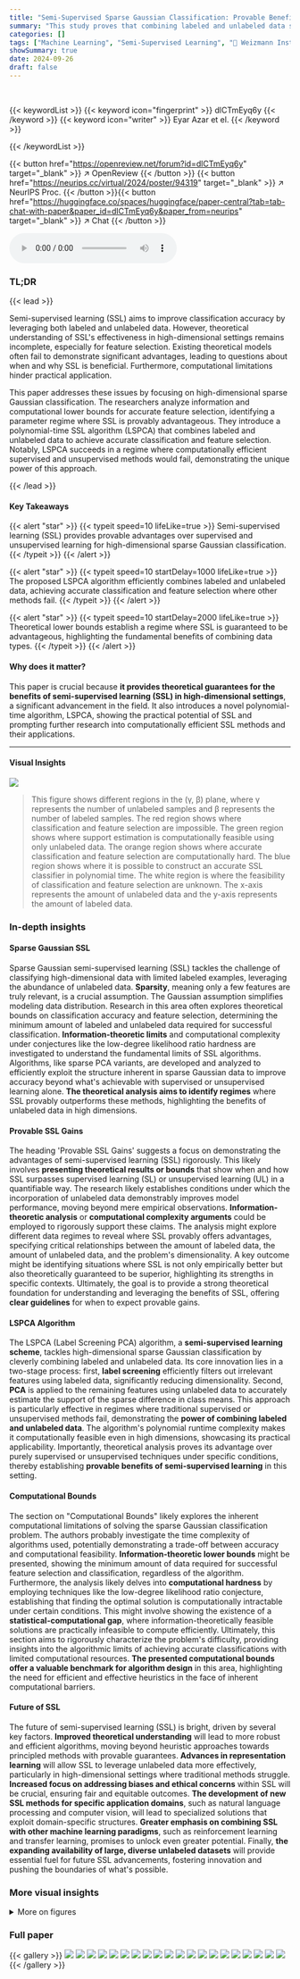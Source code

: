 ```yaml
---
title: "Semi-Supervised Sparse Gaussian Classification: Provable Benefits of Unlabeled Data"
summary: "This study proves that combining labeled and unlabeled data significantly improves high-dimensional sparse Gaussian classification, offering a polynomial-time SSL algorithm that outperforms supervised..."
categories: []
tags: ["Machine Learning", "Semi-Supervised Learning", "🏢 Weizmann Institute of Science",]
showSummary: true
date: 2024-09-26
draft: false
---
```


<br>

{{< keywordList >}}
{{< keyword icon="fingerprint" >}} dlCTmEyq6y {{< /keyword >}}
{{< keyword icon="writer" >}} Eyar Azar et el. {{< /keyword >}}
 
{{< /keywordList >}}

{{< button href="https://openreview.net/forum?id=dlCTmEyq6y" target="_blank" >}}
↗ OpenReview
{{< /button >}}
{{< button href="https://neurips.cc/virtual/2024/poster/94319" target="_blank" >}}
↗ NeurIPS Proc.
{{< /button >}}{{< button href="https://huggingface.co/spaces/huggingface/paper-central?tab=tab-chat-with-paper&paper_id=dlCTmEyq6y&paper_from=neurips" target="_blank" >}}
↗ Chat
{{< /button >}}



<audio controls>
    <source src="https://ai-paper-reviewer.com/dlCTmEyq6y/podcast.wav" type="audio/wav">
    Your browser does not support the audio element.
</audio>


### TL;DR


{{< lead >}}

Semi-supervised learning (SSL) aims to improve classification accuracy by leveraging both labeled and unlabeled data.  However, theoretical understanding of SSL's effectiveness in high-dimensional settings remains incomplete, especially for feature selection.  Existing theoretical models often fail to demonstrate significant advantages, leading to questions about when and why SSL is beneficial.  Furthermore, computational limitations hinder practical application.

This paper addresses these issues by focusing on high-dimensional sparse Gaussian classification. The researchers analyze information and computational lower bounds for accurate feature selection, identifying a parameter regime where SSL is provably advantageous. They introduce a polynomial-time SSL algorithm (LSPCA) that combines labeled and unlabeled data to achieve accurate classification and feature selection. Notably, LSPCA succeeds in a regime where computationally efficient supervised and unsupervised methods would fail, demonstrating the unique power of this approach.

{{< /lead >}}


#### Key Takeaways

{{< alert "star" >}}
{{< typeit speed=10 lifeLike=true >}} Semi-supervised learning (SSL) provides provable advantages over supervised and unsupervised learning for high-dimensional sparse Gaussian classification. {{< /typeit >}}
{{< /alert >}}

{{< alert "star" >}}
{{< typeit speed=10 startDelay=1000 lifeLike=true >}} The proposed LSPCA algorithm efficiently combines labeled and unlabeled data, achieving accurate classification and feature selection where other methods fail. {{< /typeit >}}
{{< /alert >}}

{{< alert "star" >}}
{{< typeit speed=10 startDelay=2000 lifeLike=true >}} Theoretical lower bounds establish a regime where SSL is guaranteed to be advantageous, highlighting the fundamental benefits of combining data types. {{< /typeit >}}
{{< /alert >}}

#### Why does it matter?
This paper is crucial because **it provides theoretical guarantees for the benefits of semi-supervised learning (SSL) in high-dimensional settings**, a significant advancement in the field.  It also introduces a novel polynomial-time algorithm, LSPCA, showing the practical potential of SSL and prompting further research into computationally efficient SSL methods and their applications.

------
#### Visual Insights



![](https://ai-paper-reviewer.com/dlCTmEyq6y/figures_2_1.jpg)

> This figure shows different regions in the (γ, β) plane, where γ represents the number of unlabeled samples and β represents the number of labeled samples. The red region shows where classification and feature selection are impossible. The green region shows where support estimation is computationally feasible using only unlabeled data. The orange region shows where accurate classification and feature selection are computationally hard. The blue region shows where it is possible to construct an accurate SSL classifier in polynomial time. The white region is where the feasibility of classification and feature selection are unknown. The x-axis represents the amount of unlabeled data and the y-axis represents the amount of labeled data.







### In-depth insights


#### Sparse Gaussian SSL
Sparse Gaussian semi-supervised learning (SSL) tackles the challenge of classifying high-dimensional data with limited labeled examples, leveraging the abundance of unlabeled data.  **Sparsity**, meaning only a few features are truly relevant, is a crucial assumption.  The Gaussian assumption simplifies modeling data distribution.  Research in this area often explores theoretical bounds on classification accuracy and feature selection, determining the minimum amount of labeled and unlabeled data required for successful classification.  **Information-theoretic limits** and computational complexity under conjectures like the low-degree likelihood ratio hardness are investigated to understand the fundamental limits of SSL algorithms.  Algorithms, like sparse PCA variants, are developed and analyzed to efficiently exploit the structure inherent in sparse Gaussian data to improve accuracy beyond what's achievable with supervised or unsupervised learning alone. **The theoretical analysis aims to identify regimes** where SSL provably outperforms these methods, highlighting the benefits of unlabeled data in high dimensions.

#### Provable SSL Gains
The heading 'Provable SSL Gains' suggests a focus on demonstrating the advantages of semi-supervised learning (SSL) rigorously.  This likely involves **presenting theoretical results or bounds** that show when and how SSL surpasses supervised learning (SL) or unsupervised learning (UL) in a quantifiable way. The research likely establishes conditions under which the incorporation of unlabeled data demonstrably improves model performance, moving beyond mere empirical observations.  **Information-theoretic analysis** or **computational complexity arguments** could be employed to rigorously support these claims. The analysis might explore different data regimes to reveal where SSL provably offers advantages, specifying critical relationships between the amount of labeled data, the amount of unlabeled data, and the problem's dimensionality.  A key outcome might be identifying situations where SSL is not only empirically better but also theoretically guaranteed to be superior, highlighting its strengths in specific contexts. Ultimately, the goal is to provide a strong theoretical foundation for understanding and leveraging the benefits of SSL, offering **clear guidelines** for when to expect provable gains.

#### LSPCA Algorithm
The LSPCA (Label Screening PCA) algorithm, a **semi-supervised learning scheme**, tackles high-dimensional sparse Gaussian classification by cleverly combining labeled and unlabeled data.  Its core innovation lies in a two-stage process: first, **label screening** efficiently filters out irrelevant features using labeled data, significantly reducing dimensionality. Second, **PCA** is applied to the remaining features using unlabeled data to accurately estimate the support of the sparse difference in class means. This approach is particularly effective in regimes where traditional supervised or unsupervised methods fail, demonstrating the **power of combining labeled and unlabeled data**. The algorithm's polynomial runtime complexity makes it computationally feasible even in high dimensions, showcasing its practical applicability.  Importantly, theoretical analysis proves its advantage over purely supervised or unsupervised techniques under specific conditions, thereby establishing **provable benefits of semi-supervised learning** in this setting.

#### Computational Bounds
The section on "Computational Bounds" likely explores the inherent computational limitations of solving the sparse Gaussian classification problem.  The authors probably investigate the time complexity of algorithms used, potentially demonstrating a trade-off between accuracy and computational feasibility.  **Information-theoretic lower bounds** might be presented, showing the minimum amount of data required for successful feature selection and classification, regardless of the algorithm.  Furthermore, the analysis likely delves into **computational hardness** by employing techniques like the low-degree likelihood ratio conjecture, establishing that finding the optimal solution is computationally intractable under certain conditions. This might involve showing the existence of a **statistical-computational gap**, where information-theoretically feasible solutions are practically infeasible to compute efficiently. Ultimately, this section aims to rigorously characterize the problem's difficulty, providing insights into the algorithmic limits of achieving accurate classifications with limited computational resources.  **The presented computational bounds offer a valuable benchmark for algorithm design** in this area, highlighting the need for efficient and effective heuristics in the face of inherent computational barriers.

#### Future of SSL
The future of semi-supervised learning (SSL) is bright, driven by several key factors.  **Improved theoretical understanding** will lead to more robust and efficient algorithms, moving beyond heuristic approaches towards principled methods with provable guarantees.  **Advances in representation learning** will allow SSL to leverage unlabeled data more effectively, particularly in high-dimensional settings where traditional methods struggle.  **Increased focus on addressing biases and ethical concerns** within SSL will be crucial, ensuring fair and equitable outcomes.  **The development of new SSL methods for specific application domains**, such as natural language processing and computer vision,  will lead to specialized solutions that exploit domain-specific structures. **Greater emphasis on combining SSL with other machine learning paradigms**, such as reinforcement learning and transfer learning, promises to unlock even greater potential.  Finally, **the expanding availability of large, diverse unlabeled datasets** will provide essential fuel for future SSL advancements, fostering innovation and pushing the boundaries of what's possible.


### More visual insights

<details>
<summary>More on figures
</summary>


![](https://ai-paper-reviewer.com/dlCTmEyq6y/figures_9_1.jpg)

> This figure shows the results of empirical simulations comparing several semi-supervised learning (SSL), supervised learning (SL), and unsupervised learning (UL) algorithms on a sparse high-dimensional Gaussian classification task.  The left panel displays the support recovery accuracy, showing the fraction of correctly identified features for each method as the number of unlabeled samples (n) increases. The right panel displays the classification error rate of the different methods, where lower error rates indicate better performance.  The results highlight the benefits of combining labeled and unlabeled data for accurate classification in high-dimensional sparse settings.  LSPCA and LS2PCA, the proposed SSL methods, consistently show superior performance to SL and UL techniques.


![](https://ai-paper-reviewer.com/dlCTmEyq6y/figures_9_2.jpg)

> The figure shows empirical results comparing the performance of several semi-supervised learning algorithms for sparse Gaussian classification in high dimensions.  The left panel displays the support recovery accuracy (the fraction of correctly identified features) of different algorithms as the number of labeled samples (L) increases, while keeping the number of unlabeled samples fixed. The right panel shows the corresponding classification error rates. The algorithms compared include LSPCA (proposed), LS2PCA (an improved variant of LSPCA), a self-training algorithm, LSDF, and a top-k labeled data-only method. The results demonstrate the superiority of the proposed LSPCA and LS2PCA algorithms over supervised, unsupervised and other SSL approaches, highlighting the provable benefits of combining labeled and unlabeled data in this setting.


</details>






### Full paper

{{< gallery >}}
<img src="https://ai-paper-reviewer.com/dlCTmEyq6y/1.png" class="grid-w50 md:grid-w33 xl:grid-w25" />
<img src="https://ai-paper-reviewer.com/dlCTmEyq6y/2.png" class="grid-w50 md:grid-w33 xl:grid-w25" />
<img src="https://ai-paper-reviewer.com/dlCTmEyq6y/3.png" class="grid-w50 md:grid-w33 xl:grid-w25" />
<img src="https://ai-paper-reviewer.com/dlCTmEyq6y/4.png" class="grid-w50 md:grid-w33 xl:grid-w25" />
<img src="https://ai-paper-reviewer.com/dlCTmEyq6y/5.png" class="grid-w50 md:grid-w33 xl:grid-w25" />
<img src="https://ai-paper-reviewer.com/dlCTmEyq6y/6.png" class="grid-w50 md:grid-w33 xl:grid-w25" />
<img src="https://ai-paper-reviewer.com/dlCTmEyq6y/7.png" class="grid-w50 md:grid-w33 xl:grid-w25" />
<img src="https://ai-paper-reviewer.com/dlCTmEyq6y/8.png" class="grid-w50 md:grid-w33 xl:grid-w25" />
<img src="https://ai-paper-reviewer.com/dlCTmEyq6y/9.png" class="grid-w50 md:grid-w33 xl:grid-w25" />
<img src="https://ai-paper-reviewer.com/dlCTmEyq6y/10.png" class="grid-w50 md:grid-w33 xl:grid-w25" />
<img src="https://ai-paper-reviewer.com/dlCTmEyq6y/11.png" class="grid-w50 md:grid-w33 xl:grid-w25" />
<img src="https://ai-paper-reviewer.com/dlCTmEyq6y/12.png" class="grid-w50 md:grid-w33 xl:grid-w25" />
<img src="https://ai-paper-reviewer.com/dlCTmEyq6y/13.png" class="grid-w50 md:grid-w33 xl:grid-w25" />
<img src="https://ai-paper-reviewer.com/dlCTmEyq6y/14.png" class="grid-w50 md:grid-w33 xl:grid-w25" />
<img src="https://ai-paper-reviewer.com/dlCTmEyq6y/15.png" class="grid-w50 md:grid-w33 xl:grid-w25" />
<img src="https://ai-paper-reviewer.com/dlCTmEyq6y/16.png" class="grid-w50 md:grid-w33 xl:grid-w25" />
<img src="https://ai-paper-reviewer.com/dlCTmEyq6y/17.png" class="grid-w50 md:grid-w33 xl:grid-w25" />
<img src="https://ai-paper-reviewer.com/dlCTmEyq6y/18.png" class="grid-w50 md:grid-w33 xl:grid-w25" />
<img src="https://ai-paper-reviewer.com/dlCTmEyq6y/19.png" class="grid-w50 md:grid-w33 xl:grid-w25" />
<img src="https://ai-paper-reviewer.com/dlCTmEyq6y/20.png" class="grid-w50 md:grid-w33 xl:grid-w25" />
{{< /gallery >}}